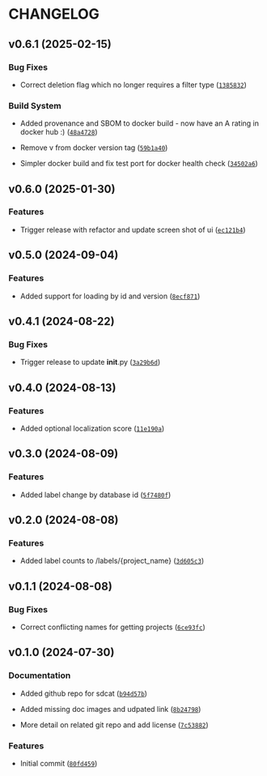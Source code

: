 # CHANGELOG


## v0.6.1 (2025-02-15)

### Bug Fixes

- Correct deletion flag which no longer requires a filter type
  ([`1385832`](https://github.com/mbari-org/fastapi-tator/commit/1385832d6fc8e19d32bd5b9f204e36e1324de9b4))

### Build System

- Added provenance and SBOM to docker build - now have an A rating in docker hub :)
  ([`48a4728`](https://github.com/mbari-org/fastapi-tator/commit/48a4728edd31d87b1cf2c803cc9a41036b6d5914))

- Remove v from docker version tag
  ([`59b1a40`](https://github.com/mbari-org/fastapi-tator/commit/59b1a40f1f9aeefea3266e90b8461db30ca9faa7))

- Simpler docker build and fix test port for docker health check
  ([`34502a6`](https://github.com/mbari-org/fastapi-tator/commit/34502a63b42c578478f3d95b7072953a52df27ec))


## v0.6.0 (2025-01-30)

### Features

- Trigger release with refactor and update screen shot of ui
  ([`ec121b4`](https://github.com/mbari-org/fastapi-tator/commit/ec121b48b06dc18a7674c24fa801f448dce72b49))


## v0.5.0 (2024-09-04)

### Features

- Added support for loading by id and version
  ([`8ecf871`](https://github.com/mbari-org/fastapi-tator/commit/8ecf871ce34a3d5c0a0c28764d2eb7778625ee07))


## v0.4.1 (2024-08-22)

### Bug Fixes

- Trigger release to update __init__.py
  ([`3a29b6d`](https://github.com/mbari-org/fastapi-tator/commit/3a29b6d1c9be805d9ca65feca84b7f467ed5d5e3))


## v0.4.0 (2024-08-13)

### Features

- Added optional localization score
  ([`11e190a`](https://github.com/mbari-org/fastapi-tator/commit/11e190a4ed91e09e0723d1a3b42ed51460e940b6))


## v0.3.0 (2024-08-09)

### Features

- Added label change by database id
  ([`5f7480f`](https://github.com/mbari-org/fastapi-tator/commit/5f7480f66d12b94811a064131ccd4152ac722b12))


## v0.2.0 (2024-08-08)

### Features

- Added label counts to /labels/{project_name}
  ([`3d605c3`](https://github.com/mbari-org/fastapi-tator/commit/3d605c3767b961967da58ad2861d919f6e4c5b6e))


## v0.1.1 (2024-08-08)

### Bug Fixes

- Correct conflicting names for getting projects
  ([`6ce93fc`](https://github.com/mbari-org/fastapi-tator/commit/6ce93fc03bf37b93e1ae3aca6c548cf095656562))


## v0.1.0 (2024-07-30)

### Documentation

- Added github repo for sdcat
  ([`b94d57b`](https://github.com/mbari-org/fastapi-tator/commit/b94d57b2224ac46d416e442a54d8e68dd7274063))

- Added missing doc images and udpated link
  ([`8b24798`](https://github.com/mbari-org/fastapi-tator/commit/8b24798372c874837902c1e2e27055c16c9072f4))

- More detail on related git repo and add license
  ([`7c53882`](https://github.com/mbari-org/fastapi-tator/commit/7c538829fd2c327a38379d552fda9fd1a6768d94))

### Features

- Initial commit
  ([`80fd459`](https://github.com/mbari-org/fastapi-tator/commit/80fd4594dc340a4d5423fbf6dc95c841b1c0c28e))
